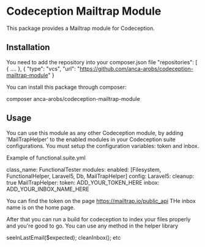 # Codeception Mailtrap Module
This package provides a Mailtrap module for Codeception. 

## Installation

You need to add the repository into your composer.json file 
 "repositories": [
    {
     ....
    },
    {
      "type": "vcs",
      "url": "https://github.com/anca-arobs/codeception-mailtrap-module"
    }
    
You can install this package through composer:

composer anca-arobs/codeception-mailtrap-module

## Usage
You can use this module as any other Codeception module, by adding 'MailTrapHelper' to the enabled modules in your Codeception suite configurations.
You must setup the configuration variables: token and inbox. 

Example of functional.suite.yml

class_name: FunctionalTester
modules:
    enabled: [Filesystem, FunctionalHelper, Laravel5, Db, MailTrapHelper]
    config:
        Laravel5:
            cleanup: true
        MailTrapHelper:
            token: ADD_YOUR_TOKEN_HERE
            inbox: ADD_YOUR_INBOX_NAME_HERE
            
  You can find the token on the page https://mailtrap.io/public_api
  THe inbox name is on the home page.
  
  After that you can run a build for codeception to index your files properly and you're good to go.
  You can use any method in the helper library
  
  seeInLastEmail($expected);
  cleanInbox();
  etc
